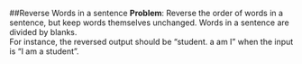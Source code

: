 ##Reverse Words in a sentence
**Problem**: Reverse the order of words in a sentence, but keep words themselves unchanged. Words in a sentence are divided by blanks.  
 For instance, the reversed output should be “student. a am I” when the input is “I am a student”.  
